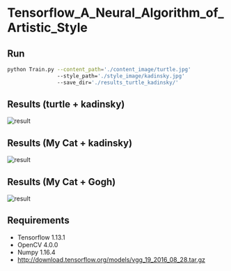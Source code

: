 # Tensorflow_A_Neural_Algorithm_of_Artistic_Style

## Run
```sh
python Train.py --content_path='./content_image/turtle.jpg'
                --style_path='./style_image/kadinsky.jpg'
                --save_dir='./results_turtle_kadinsky/'
```

## Results (turtle + kadinsky)
![result](./res/result_turtle.gif)

## Results (My Cat + kadinsky)
![result](./res/result_SSAL_kadinsky.gif)

## Results (My Cat + Gogh)
![result](./res/result_SSAL_Gogh.gif)

## Requirements
- Tensorflow 1.13.1
- OpenCV 4.0.0
- Numpy 1.16.4
- http://download.tensorflow.org/models/vgg_19_2016_08_28.tar.gz